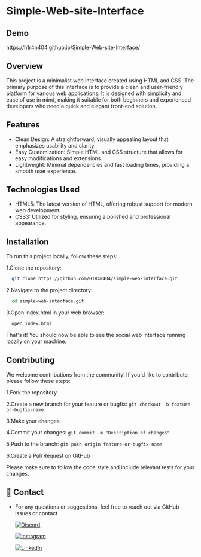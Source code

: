 # Simple-Web-site-Interface

## Demo
https://h1r4n404.github.io/Simple-Web-site-Interface/

## Overview
This project is a minimalist web interface created using HTML and CSS. The primary purpose of this interface is to provide a clean and user-friendly platform for various web applications. It is designed with simplicity and ease of use in mind, making it suitable for both beginners and experienced developers who need a quick and elegant front-end solution.


## Features

- Clean Design: A straightforward, visually appealing layout that emphasizes usability and clarity.
- Easy Customization: Simple HTML and CSS structure that allows for easy modifications and extensions.
- Lightweight: Minimal dependencies and fast loading times, providing a smooth user experience.

## Technologies Used

- HTML5: The latest version of HTML, offering robust support for modern web development.
- CSS3: Utilized for styling, ensuring a polished and professional appearance.

## Installation

To run this project locally, follow these steps:

1.Clone the repository:
```bash
  git clone https://github.com/H1R4N404/simple-web-interface.git
```
2.Navigate to the project directory: 
```bash
  cd simple-web-interface.git
```
3.Open index.html in your web browser:
```bash
  open index.html
```
That's it! You should now be able to see the social web interface running locally on your machine.

## Contributing

We welcome contributions from the community! If you'd like to contribute, please follow these steps:

1.Fork the repository.

2.Create a new branch for your feature or bugfix: `git checkout -b feature-or-bugfix-name
`

3.Make your changes.

4.Commit your changes: `git commit -m "Description of changes"
`

5.Push to the branch: `git push origin feature-or-bugfix-name
`

6.Create a Pull Request on GitHub

Please make sure to follow the code style and include relevant tests for your changes.

## 🔗 Contact

- For any questions or suggestions, feel free to reach out via GitHub issues or contact

    [![Discord](https://img.shields.io/badge/Discord-%237289DA.svg?logo=discord&logoColor=white)](https://discord.gg/abhi3218)

    [![Instagram](https://img.shields.io/badge/Instagram-%23E4405F.svg?logo=Instagram&logoColor=white)](https://instagram.com/mr_lofyy) 

    [![LinkedIn](https://img.shields.io/badge/LinkedIn-%230077B5.svg?logo=linkedin&logoColor=white)](https://linkedin.com/in/hiran-abhisheka-3bb78b303 ) 



